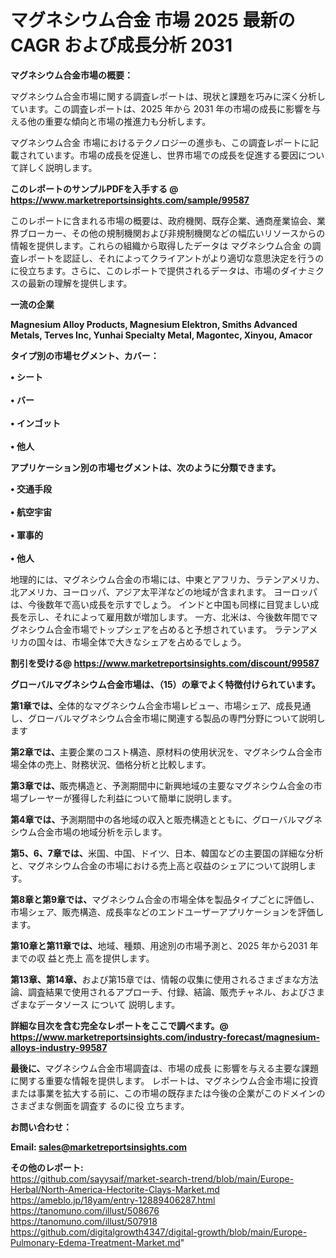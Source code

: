 # マグネシウム合金 市場 2025 最新の CAGR および成長分析 2031

<strong><b>マグネシウム合金市場の概要：</b></strong>

マグネシウム合金市場に関する調査レポートは、現状と課題を巧みに深く分析しています。この調査レポートは、2025 年から 2031 年の市場の成長に影響を与える他の重要な傾向と市場の推進力も分析します。

マグネシウム合金 市場におけるテクノロジーの進歩も、この調査レポートに記載されています。市場の成長を促進し、世界市場での成長を促進する要因について詳しく説明します。

<strong>このレポートのサンプルPDFを入手する @ <a href=https://www.marketreportsinsights.com/sample/99587>https://www.marketreportsinsights.com/sample/99587</a></strong>

このレポートに含まれる市場の概要は、政府機関、既存企業、通商産業協会、業界ブローカー、その他の規制機関および非規制機関などの幅広いリソースからの情報を提供します。これらの組織から取得したデータは マグネシウム合金 の調査レポートを認証し、それによってクライアントがより適切な意思決定を行うのに役立ちます。さらに、このレポートで提供されるデータは、市場のダイナミクスの最新の理解を提供します。

<strong>一流の企業</strong>

<strong><b>Magnesium Alloy Products, Magnesium Elektron, Smiths Advanced Metals, Terves Inc, Yunhai Specialty Metal, Magontec, Xinyou, Amacor</b></strong>

<strong><b>タイプ別の市場セグメント、カバー：</b></strong>

<strong>• シート<br><br>• バー<br><br>• インゴット<br><br>• 他人</strong>

<strong><b>アプリケーション別の市場セグメントは、次のように分類できます。</b></strong>

<strong>• 交通手段<br><br>• 航空宇宙<br><br>• 軍事的<br><br>• 他人</strong>

 地理的には、マグネシウム合金の市場には、中東とアフリカ、ラテンアメリカ、北アメリカ、ヨーロッパ、アジア太平洋などの地域が含まれます。 ヨーロッパは、今後数年で高い成長を示すでしょう。 インドと中国も同様に目覚ましい成長を示し、それによって雇用数が増加します。 一方、北米は、今後数年間でマグネシウム合金市場でトップシェアを占めると予想されています。 ラテンアメリカの国々は、市場全体で大きなシェアを占めるでしょう。

<strong>割引を受ける@ <a href=https://www.marketreportsinsights.com/discount/99587>https://www.marketreportsinsights.com/discount/99587</a></strong>

<strong><b>グローバルマグネシウム合金市場は、（15）の章でよく特徴付けられています。</b></strong>

<strong><b>第</b></strong><strong><b>1章では、</b></strong>全体的なマグネシウム合金市場レビュー、市場シェア、成長見通し、グローバルマグネシウム合金市場に関連する製品の専門分野について説明します

<strong><b>第2章では、</b></strong>主要企業のコスト構造、原材料の使用状況を、マグネシウム合金市場全体の売上、財務状況、価格分析と比較します。

<strong><b>第3章では、</b></strong>販売構造と、予測期間中に新興地域の主要なマグネシウム合金の市場プレーヤーが獲得した利益について簡単に説明します。

<strong><b>第4章では、</b></strong>予測期間中の各地域の収入と販売構造とともに、グローバルマグネシウム合金市場の地域分析を示します。

<strong><b>第5、6、7章では、</b></strong>米国、中国、ドイツ、日本、韓国などの主要国の詳細な分析と、マグネシウム合金の市場における売上高と収益のシェアについて説明します。

<strong><b>第8章と第9章では、</b></strong>マグネシウム合金の市場全体を製品タイプごとに評価し、市場シェア、販売構造、成長率などのエンドユーザーアプリケーションを評価します。

<strong><b>第10章と第11章では、</b></strong>地域、種類、用途別の市場予測と、2025 年から2031 年までの収 益と売上 高を提供します。

<strong><b>第13章、第14章、</b></strong>および第15章では、情報の収集に使用されるさまざまな方法論、調査結果で使用されるアプローチ、付録、結論、販売チャネル、およびさまざまなデータソース について 説明します。

<strong>詳細な目次を含む完全なレポートをここで調べます。@ <a href=https://www.marketreportsinsights.com/industry-forecast/magnesium-alloys-industry-99587>https://www.marketreportsinsights.com/industry-forecast/magnesium-alloys-industry-99587</a></strong>

<strong><b>最後に、</b></strong>マグネシウム合金市場調査は、市場の成長 に影響を</a>与える主要な課題に関する重要な情報を提供します。 レポートは、マグネシウム合金市場に投資または事業を拡大する前に、この市場の既存または今後の企業がこのドメインのさまざまな側面を調査す るのに役 立ちます。

<strong><b>お問い合わせ：</b></strong>

<strong>Email: </strong><a href=mailto:sales@marketreportsinsights.com><strong>sales@marketreportsinsights.com</strong></a>

<strong>その他のレポート:</strong>
<br>
<a href=https://github.com/sayysaif/market-search-trend/blob/main/Europe-Herbal/North-America-Hectorite-Clays-Market.md>https://github.com/sayysaif/market-search-trend/blob/main/Europe-Herbal/North-America-Hectorite-Clays-Market.md</a>
<br>
<a href=https://ameblo.jp/18yam/entry-12889406287.html>https://ameblo.jp/18yam/entry-12889406287.html</a>
<br>
<a href=https://tanomuno.com/illust/508676>https://tanomuno.com/illust/508676</a>
<br>
<a href=https://tanomuno.com/illust/507918>https://tanomuno.com/illust/507918</a>
<br>
<a href=https://github.com/digitalgrowth4347/digital-growth/blob/main/Europe-Pulmonary-Edema-Treatment-Market.md>https://github.com/digitalgrowth4347/digital-growth/blob/main/Europe-Pulmonary-Edema-Treatment-Market.md</a>"
